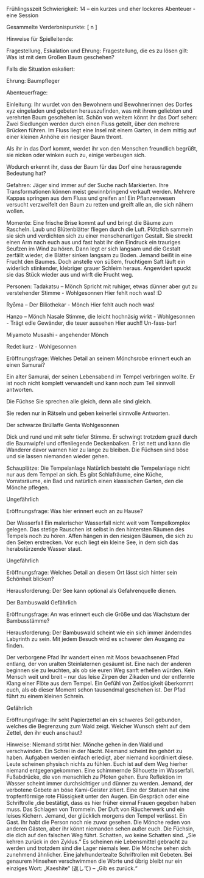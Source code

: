 Frühlingsszeit
Schwierigkeit: 14 – ein kurzes und eher lockeres Abenteuer - eine Session

Gesammelte Verderbnispunkte: [ n ]

Hinweise für Spielleitende:


Fragestellung, Eskalation und Ehrung:
Fragestellung, die es zu lösen gilt: Was ist mit dem Großen Baum geschehen?

Falls die Situation eskaliert:

Ehrung: Baumpfleger 

Abenteuerfrage:


Einleitung:
Ihr wurdet von den Bewohnern und Bewohnerinnen des Dorfes xyz eingeladen und gebeten herauszufinden, was mit ihrem geliebten und verehrten Baum geschehen ist. 
Schön von weitem könnt ihr das Dorf sehen: Zwei Siedlungen werden durch einen Fluss geteilt, über den mehrere Brücken führen. Im Fluss liegt eine Insel mit einem Garten, in dem mittig auf einer kleinen Anhöhe ein riesiger Baum thront. 

Als ihr in das Dorf kommt, werdet ihr von den Menschen freundlich begrüßt, sie nicken oder winken euch zu, einige verbeugen sich.

Wodurch erkennt ihr, dass der Baum für das Dorf eine herausragende Bedeutung hat?


Gefahren:
Jäger sind immer auf der Suche nach Markierten. Ihre Transformationen können meist gewinnbringend verkauft werden.
Mehrere Kappas springen aus dem Fluss und greifen an!
Ein Pflanzenwesen versucht verzweifelt den Baum zu retten und greift alle an, die sich nähern wollen.


Momente:
Eine frische Brise kommt auf und bringt die Bäume zum Rascheln. Laub und Blütenblätter fliegen durch die Luft. Plötzlich sammeln sie sich und verdichten sich zu einer menschenartigen Gestalt. Sie streckt einen Arm nach euch aus und fast habt ihr den Eindruck ein trauriges Seufzen im Wind zu hören. Dann legt er sich langsam und die Gestalt zerfällt wieder, die Blätter sinken langsam zu Boden.
Jemand beißt in eine Frucht den Baumes. Doch anstelle von süßem, fruchtigem Saft läuft ein widerlich stinkender, klebriger grauer Schleim heraus. Angewidert spuckt sie das Stück wieder aus und wirft die Frucht weg.

Personen:
Tadakatsu – Mönch
Spricht mit ruhiger, etwas dünner aber gut zu verstehender Stimme - Wohlgesonnen Hier fehlt noch was! :D

Ryōma – Der Biliothekar - Mönch
Hier fehlt auch noch was!

Hanzo – Mönch
Nasale Stimme, die leicht hochnäsig wirkt - Wohlgesonnen - Trägt edle Gewänder, die teuer aussehen Hier auch!! Un-fass-bar!

Miyamoto Musashi - angehender Mönch

Redet kurz - Wohlgesonnen

Eröffnungsfrage: Welches Detail an seinem Mönchsrobe erinnert euch an einen Samurai?

Ein alter Samurai, der seinen Lebensabend im Tempel verbringen wollte. Er ist noch nicht komplett verwandelt und kann noch zum Teil sinnvoll antworten.

Die Füchse
Sie sprechen alle gleich, denn alle sind gleich.

Sie reden nur in Rätseln und geben keinerlei sinnvolle Antworten.

Der schwarze Brüllaffe Genta
Wohlgesonnen

Dick und rund und mit sehr tiefer Stimme. Er schwingt trotzdem grazil durch die Baumwipfel und offenliegende Deckenbalken. Er ist nett und kann die Wanderer davor warnen hier zu lange zu bleiben. Die Füchsen sind böse und sie lassen niemanden wieder gehen.

Schauplätze:
Die Tempelanlage
Natürlich besteht die Tempelanlage nicht nur aus dem Tempel an sich. Es gibt Schlafräume, eine Küche, Vorratsräume, ein Bad und natürlich einen klassischen Garten, den die Mönche pflegen.

Ungefährlich

Eröffnungsfrage: Was hier erinnert euch an zu Hause?

Der Wasserfall
Ein malerischer Wasserfall nicht weit vom Tempelkomplex gelegen. Das stetige Rauschen ist selbst in den hintersten Räumen des Tempels noch zu hören. Affen hängen in den riesigen Bäumen, die sich zu den Seiten erstrecken. Vor euch liegt ein kleine See, in dem sich das herabstürzende Wasser staut.

Ungefährlich

Eröffnungsfrage: Welches Detail an diesem Ort lässt sich hinter sein Schönheit blicken?

Herausforderung: Der See kann optional als Gefahrenquelle dienen.

Der Bambuswald
Gefährlich

Eröffnungsfrage: An was erinnert euch die Größe und das Wachstum der Bambusstämme?

Herausforderung: Der Bambuswald scheint wie ein sich immer änderndes Labyrinth zu sein. Mit jedem Besuch wird es schwerer den Ausgang zu finden.

Der verborgene Pfad
Ihr wandert einen mit Moos bewachsenen Pfad entlang, der von uralten Steinlaternen gesäumt ist. Eine nach der anderen beginnen sie zu leuchten, als ob sie euren Weg sanft erhellen würden. Kein Mensch weit und breit – nur das leise Zirpen der Zikaden und der entfernte Klang einer Flöte aus dem Tempel. Ein Gefühl von Zeitlosigkeit überkommt euch, als ob dieser Moment schon tausendmal geschehen ist. Der Pfad führt zu einem kleinen Schrein.

Gefährlich

Eröffnungsfrage: Ihr seht Papierzettel an ein schweres Seil gebunden, welches die Begrenzung zum Wald zeigt. Welcher Wunsch steht auf dem Zettel, den ihr euch anschaut?

Hinweise:
 Niemand stirbt hier.
 Mönche gehen in den Wald und verschwinden.
 Ein Schrei in der Nacht. Niemand scheint ihn gehört zu haben.
 Aufgaben werden einfach erledigt, aber niemand koordiniert diese.
 Leute scheinen physisch nichts zu fühlen.
 Euch ist auf dem Weg hierher niemand entgegengekommen.
 Eine schimmernde Silhouette im Wasserfall.
 Fußabdrücke, die von menschlich zu Pfoten gehen.
 Eure Reflektion im Wasser scheint immer durchsichtiger und dünner zu werden.
 Jemand, der verbotene Gebete an böse Kami-Geister zitiert.
 Eine der Statuen hat eine tropfenförmige rote Flüssigkeit unter den Augen.
 Ein Gespräch oder eine Schriftrolle ,die bestätigt, dass es hier früher einmal Frauen gegeben haben muss.
 Das Schlagen von Trommeln.
 Der Duft von Räucherwerk und ein leises Kichern.
 Jemand, der glücklich morgens den Tempel verlässt. Ein Gast. Ihr habt die Person noch nie zuvor gesehen.
 Die Mönche reden von anderen Gästen, aber ihr könnt niemanden sehen außer euch.
 Die Füchsin, die dich auf den falschen Weg führt.
 Schatten, wo keine Schatten sind.
 „Sie kehren zurück in den Zyklus.“
 Es scheinen nie Lebensmittel gebracht zu werden und trotzdem sind die Lager niemals leer.
 Die Mönche sehen sich zunehmend ähnlicher.
 Eine jahrhundertealte Schriftrollen mit Gebeten. Bei genaurem Hinsehen verschwimmen die Worte und übrig bleibt nur ein einziges Wort: „Kaeshite“ (返して) – „Gib es zurück.“